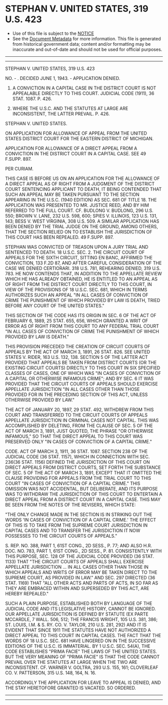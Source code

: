 ---
---

# STEPHAN V. UNITED STATES, 319 U.S. 423

* Use of this file is subject to the [NOTICE](https://github.com/publicdocs/notice/blob/master/NOTICE)
* See the [Document Metadata](../../../) for more information.
  This file is generated from historical government data; content and/or formatting may be inaccurate and out-of-date and should not be used for official purposes.

----------
----------

STEPHAN V. UNITED STATES, 319 U.S. 423

NO. - .  DECIDED JUNE 1, 1943.  - APPLICATION DENIED.

1.  A CONVICTION IN A CAPITAL CASE IN THE DISTRICT COURT IS NOT APPEALABLE DIRECTLY TO THIS COURT.  JUDICIAL CODE (1911), 36 STAT. 1087.  P. 426.

2.  WHERE THE U.S.C. AND THE STATUTES AT LARGE ARE INCONSISTENT, THE LATTER PREVAIL.  P. 426.

STEPHAN V. UNITED STATES.

ON APPLICATION FOR ALLOWANCE OF APPEAL FROM THE UNITED STATES DISTRICT COURT FOR THE EASTERN DISTRICT OF MICHIGAN.

APPLICATION FOR ALLOWANCE OF A DIRECT APPEAL FROM A CONVICTION IN THE DISTRICT COURT IN A CAPITAL CASE.  SEE 49 F.SUPP.  897.

PER CURIAM.

THIS CASE IS BEFORE US ON AN APPLICATION FOR THE ALLOWANCE OF A DIRECT APPEAL AS OF RIGHT FROM A JUDGMENT OF THE DISTRICT COURT SENTENCING APPLICANT TO DEATH, IT BEING CONTENDED THAT SUCH AN APPEAL MAY BE TAKEN PURSUANT TO THE SECTION APPEARING IN THE U.S.C. (1940 EDITION) AS SEC. 681 OF TITLE 18.  THE APPLICATION WAS PRESENTED TO MR. JUSTICE REED, AND BY HIM REFERRED TO THE FULL COURT.  CF. BUDLONG V. BUDLONG, 296 U.S. 550; BROWN V. LANE, 232 U.S. 598, 600; SPIES V. ILLINOIS, 123 U.S. 131, 143; BESS V. WEST VIRGINIA, 308 U.S. 509.  A SIMILAR APPLICATION HAS BEEN DENIED BY THE TRIAL JUDGE ON THE GROUND, AMONG OTHERS, THAT THE SECTION RELIED ON TO ESTABLISH THE JURISDICTION OF THIS COURT HAS BEEN REPEALED.  49 F.SUPP.  897.

STEPHAN WAS CONVICTED OF TREASON UPON A JURY TRIAL AND SENTENCED TO DEATH.  18 U.S.C. SEC. 2.  THE CIRCUIT COURT OF APPEALS FOR THE SIXTH CIRCUIT, SITTING EN BANC, AFFIRMED THE CONVICTION, 133 F.2D 87, AND AFTER CAREFUL CONSIDERATION OF THE CASE WE DENIED CERTIORARI.  318 U.S. 781, REHEARING DENIED, 319 U.S. 783.  HE NOW CONTENDS THAT, IN ADDITION TO THE APPELLATE REVIEW WHICH HE HAS ALREADY OBTAINED, HE IS ENTITLED TO AN APPEAL AS OF RIGHT FROM THE DISTRICT COURT DIRECTLY TO THIS COURT, IN VIEW OF THE PROVISIONS OF 18 U.S.C. SEC. 681, WHICH IN TERMS AUTHORIZES SUCH AN APPEAL "IN ALL CASES OF CONVICTION OF CRIME THE PUNISHMENT OF WHICH PROVIDED BY LAW IS DEATH, TRIED BEFORE ANY COURT OF THE UNITED STATES."

THIS SECTION OF THE CODE HAS ITS ORIGIN IN SEC. 6 OF THE ACT OF FEBRUARY 6, 1889, 25 STAT. 655, 656, WHICH GRANTED A WRIT OF ERROR AS OF RIGHT FROM THIS COURT TO ANY FEDERAL TRIAL COURT "IN ALL CASES OF CONVICTION OF CRIME THE PUNISHMENT OF WHICH PROVIDED BY LAW IS DEATH."

THIS PROVISION PRECEDED THE CREATION OF CIRCUIT COURTS OF APPEALS BY THE ACT OF MARCH 3, 1891, 26 STAT. 826.  SEE UNITED STATES V. RIDER, 163 U.S. 132, 138.  SECTION 5 OF THE LATTER ACT PROVIDED THAT APPEALS BE TAKEN FROM DISTRICT COURTS (OR THE EXISTING CIRCUIT COURTS) DIRECTLY TO THIS COURT IN SIX SPECIFIED CLASSES OF CASES, ONE OF WHICH WAS "IN CASES OF CONVICTION OF A CAPITAL OR OTHERWISE INFAMOUS CRIME"; AND BY SEC. 6 IT WAS PROVIDED THAT THE CIRCUIT COURTS OF APPEALS SHOULD EXERCISE APPELLATE JURISDICTION "IN ALL CASES OTHER THAN THOSE PROVIDED FOR IN THE PRECEDING SECTION OF THIS ACT, UNLESS OTHERWISE PROVIDED BY LAW."

THE ACT OF JANUARY 20, 1897, 29 STAT. 492, WITHDREW FROM THIS COURT AND TRANSFERRED TO THE CIRCUIT COURTS OF APPEALS APPELLATE JURISDICTION IN CRIMINAL CASES NOT CAPITAL.  THIS WAS ACCOMPLISHED BY DELETING, FROM THE CLAUSE OF SEC. 5 OF THE ACT OF MARCH 3, 1891, JUST QUOTED, THE PHRASE "OR OTHERWISE INFAMOUS," SO THAT THE DIRECT APPEAL TO THIS COURT WAS PRESERVED ONLY "IN CASES OF CONVICTION OF A CAPITAL CRIME."

CODE.  ACT OF MARCH 3, 1911, 36 STAT. 1087.  SECTION 238 OF THE JUDICIAL CODE (36 STAT. 1157), WHICH IN CONNECTION WITH SEC. 236(36 STAT. 1156) DEFINED THE JURISDICTION OF THIS COURT ON DIRECT APPEALS FROM DISTRICT COURTS, SET FORTH THE SUBSTANCE OF SEC. 5 OF THE ACT OF MARCH 3, 1891, EXCEPT THAT IT OMITTED THE CLAUSE PROVIDING FOR APPEALS FROM THE TRIAL COURT TO THIS COURT "IN CASES OF CONVICTION OF A CAPITAL CRIME."  THIS OMISSION WAS NOT ACCIDENTAL, BUT DELIBERATE, AND ITS PURPOSE WAS TO WITHDRAW THE JURISDICTION OF THIS COURT TO ENTERTAIN A DIRECT APPEAL FROM A DISTRICT COURT IN A CAPITAL CASE.  THIS MAY BE SEEN FROM THE NOTES OF THE REVISERS, WHICH STATE:

"THE ONLY CHANGE MADE IN THE SECTION IS IN STRIKING OUT THE WORDS 'IN CASES OF CONVICTION OF A CAPITAL CRIME.'  THE EFFECT OF THIS IS TO TAKE FROM THE SUPREME COURT JURISDICTION IN CAPITAL CASES AND TO TRANSFER THE JURISDICTION IT NOW POSSESSES TO THE CIRCUIT COURTS OF APPEALS."

S. REP. NO. 388, PART 1, 61ST CONG., 2D SESS., P. 77; AND ALSO H.R. DOC. NO. 783, PART 1, 61ST CONG., 2D SESS., P. 81.  CONSISTENTLY WITH THIS PURPOSE, SEC. 128 OF THE JUDICIAL CODE PROVIDED (36 STAT. 1133) THAT "THE CIRCUIT COURTS OF APPEALS SHALL EXERCISE APPELLATE JURISDICTION  ...  IN ALL CASES OTHER THAN THOSE IN WHICH APPEALS AND WRITS OF ERROR MAY BE TAKEN DIRECT TO THE SUPREME COURT, AS PROVIDED IN LAW."  AND SEC. 297 DIRECTED (36 STAT. 1169) THAT "ALL OTHER ACTS AND PARTS OF ACTS, IN SO FAR AS THEY ARE EMBRACED WITHIN AND SUPERSEDED BY THIS ACT, ARE HEREBY REPEALED."

SUCH A PLAIN PURPOSE, ESTABLISHED BOTH BY LANGUAGE OF THE JUDICIAL CODE AND ITS LEGISLATIVE HISTORY, CANNOT BE IGNORED.  OUR APPELLATE JURISDICTION IS DEFINED BY STATUTE (EX PARTE MCCARDLE, 7 WALL.  506, 512; THE FRANCIS WRIGHT, 105 U.S. 381, 386; ST. LOUIS, I.M. & S. RY. CO. V. TAYLOR, 210 U.S. 281, 292) AND IT IS EVIDENT THAT SINCE 1911 THE STATUTES HAVE NOT AUTHORIZED A DIRECT APPEAL TO THIS COURT IN CAPITAL CASES.  THE FACT THAT THE WORDS OF 18 U.S.C. SEC. 681 HAVE LINGERED ON IN THE SUCCESSIVE EDITIONS OF THE U.S.C. IS IMMATERIAL.  BY 1 U.S.C. SEC. 54(A), THE CODE ESTABLISHES "PRIMA FACIE" THE LAWS OF THE UNITED STATES.  BUT THE VERY MEANING OF "PRIMA FACIE" IS THAT THE CODE CANNOT PREVAIL OVER THE STATUTES AT LARGE WHEN THE TWO ARE INCONSISTENT.  CF. WARNER V. GOLTRA, 293 U.S. 155, 161; CLOVERLEAF CO. V. PATTERSON, 315 U.S. 148, 164, N. 16.

ACCORDINGLY THE APPLICATION FOR LEAVE TO APPEAL IS DENIED, AND THE STAY HERETOFORE GRANTED IS VACATED.  SO ORDERED.


----------
----------

